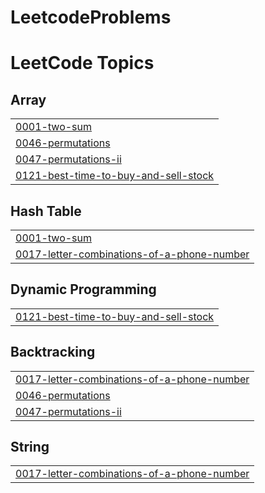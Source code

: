 # LeetcodeProblems
<!---LeetCode Topics Start-->
# LeetCode Topics
## Array
|  |
| ------- |
| [0001-two-sum](https://github.com/abhishekshah5486/LeetcodeProblems/tree/master/0001-two-sum) |
| [0046-permutations](https://github.com/abhishekshah5486/LeetcodeProblems/tree/master/0046-permutations) |
| [0047-permutations-ii](https://github.com/abhishekshah5486/LeetcodeProblems/tree/master/0047-permutations-ii) |
| [0121-best-time-to-buy-and-sell-stock](https://github.com/abhishekshah5486/LeetcodeProblems/tree/master/0121-best-time-to-buy-and-sell-stock) |
## Hash Table
|  |
| ------- |
| [0001-two-sum](https://github.com/abhishekshah5486/LeetcodeProblems/tree/master/0001-two-sum) |
| [0017-letter-combinations-of-a-phone-number](https://github.com/abhishekshah5486/LeetcodeProblems/tree/master/0017-letter-combinations-of-a-phone-number) |
## Dynamic Programming
|  |
| ------- |
| [0121-best-time-to-buy-and-sell-stock](https://github.com/abhishekshah5486/LeetcodeProblems/tree/master/0121-best-time-to-buy-and-sell-stock) |
## Backtracking
|  |
| ------- |
| [0017-letter-combinations-of-a-phone-number](https://github.com/abhishekshah5486/LeetcodeProblems/tree/master/0017-letter-combinations-of-a-phone-number) |
| [0046-permutations](https://github.com/abhishekshah5486/LeetcodeProblems/tree/master/0046-permutations) |
| [0047-permutations-ii](https://github.com/abhishekshah5486/LeetcodeProblems/tree/master/0047-permutations-ii) |
## String
|  |
| ------- |
| [0017-letter-combinations-of-a-phone-number](https://github.com/abhishekshah5486/LeetcodeProblems/tree/master/0017-letter-combinations-of-a-phone-number) |
<!---LeetCode Topics End-->